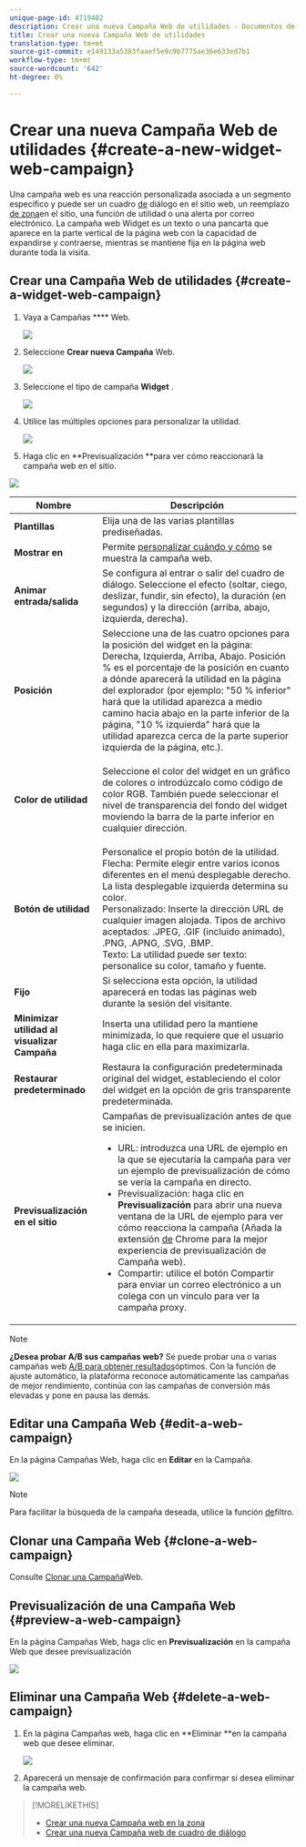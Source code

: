 ```yaml
---
unique-page-id: 4719402
description: Crear una nueva Campaña Web de utilidades - Documentos de marketing - Documentación del producto
title: Crear una nueva Campaña Web de utilidades
translation-type: tm+mt
source-git-commit: e149133a5383faaef5e9c9b7775ae36e633ed7b1
workflow-type: tm+mt
source-wordcount: '642'
ht-degree: 0%

---
```



# Crear una nueva Campaña Web de utilidades {#create-a-new-widget-web-campaign}

Una campaña web es una reacción personalizada asociada a un segmento específico y puede ser un cuadro [de](create-a-new-dialog-web-campaign.md) diálogo en el sitio web, un reemplazo [de zona](create-a-new-in-zone-web-campaign.md)en el sitio, una función de utilidad o una alerta por correo electrónico. La campaña web Widget es un texto o una pancarta que aparece en la parte vertical de la página web con la capacidad de expandirse y contraerse, mientras se mantiene fija en la página web durante toda la visita.

## Crear una Campaña Web de utilidades {#create-a-widget-web-campaign}

1. Vaya a Campañas **** Web.

   ![](assets/image2016-8-18-15-3a57-3a46.png)

1. Seleccione **Crear nueva Campaña** Web.

   ![](assets/create-new-web-campaign-hand-1.png)

1. Seleccione el tipo de campaña **Widget** .

   ![](assets/3.png)

1. Utilice las múltiples opciones para personalizar la utilidad.

   ![](assets/4.png)

1. Haga clic en **Previsualización **para ver cómo reaccionará la campaña web en el sitio.

![](assets/preview.png)

<table> 
 <thead> 
  <tr> 
   <th colspan="1" rowspan="1">Nombre</th> 
   <th colspan="1" rowspan="1">Descripción</th> 
  </tr> 
 </thead> 
 <tbody> 
  <tr> 
   <td colspan="1"><strong>Plantillas</strong></td> 
   <td colspan="1">Elija una de las varias plantillas prediseñadas.</td> 
  </tr> 
  <tr> 
   <td colspan="1"><strong>Mostrar en</strong></td> 
   <td colspan="1">Permite <a href="http://docs.marketo.com/display/DOCS/Set+How+Your+Web+Campaign+Displays" rel="nofollow">personalizar cuándo y cómo</a> se muestra la campaña web.</td> 
  </tr> 
  <tr> 
   <td colspan="1"><strong>Animar entrada/salida</strong></td> 
   <td colspan="1">Se configura al entrar o salir del cuadro de diálogo. Seleccione el efecto (soltar, ciego, deslizar, fundir, sin efecto), la duración (en segundos) y la dirección (arriba, abajo, izquierda, derecha).</td> 
  </tr> 
  <tr> 
   <td colspan="1"><strong>Posición</strong></td> 
   <td colspan="1">Seleccione una de las cuatro opciones para la posición del widget en la página: Derecha, Izquierda, Arriba, Abajo. Posición % es el porcentaje de la posición en cuanto a dónde aparecerá la utilidad en la página del explorador (por ejemplo: "50 % inferior" hará que la utilidad aparezca a medio camino hacia abajo en la parte inferior de la página, "10 % izquierda" hará que la utilidad aparezca cerca de la parte superior izquierda de la página, etc.).<br></td> 
  </tr> 
  <tr> 
   <td colspan="1" rowspan="1"><strong>Color de utilidad</strong></td> 
   <td colspan="1" rowspan="1"><p>Seleccione el color del widget en un gráfico de colores o introdúzcalo como código de color RGB. También puede seleccionar el nivel de transparencia del fondo del widget moviendo la barra de la parte inferior en cualquier dirección.</p></td> 
  </tr> 
  <tr> 
   <td colspan="1" rowspan="1"><p><strong>Botón de utilidad</strong><br></p></td> 
   <td colspan="1" rowspan="1">Personalice el propio botón de la utilidad.<br>Flecha: Permite elegir entre varios iconos diferentes en el menú desplegable derecho. La lista desplegable izquierda determina su color.<br>Personalizado: Inserte la dirección URL de cualquier imagen alojada. Tipos de archivo aceptados: .JPEG, .GIF (incluido animado), .PNG, .APNG, .SVG, .BMP.<br>Texto: La utilidad puede ser texto: personalice su color, tamaño y fuente.</td> 
  </tr> 
  <tr> 
   <td colspan="1"><strong>Fijo</strong></td> 
   <td colspan="1">Si selecciona esta opción, la utilidad aparecerá en todas las páginas web durante la sesión del visitante.</td> 
  </tr> 
  <tr> 
   <td colspan="1"><strong>Minimizar utilidad al visualizar Campaña</strong></td> 
   <td colspan="1">Inserta una utilidad pero la mantiene minimizada, lo que requiere que el usuario haga clic en ella para maximizarla.</td> 
  </tr> 
  <tr> 
   <td colspan="1"><strong>Restaurar predeterminado </strong></td> 
   <td colspan="1">Restaura la configuración predeterminada original del widget, estableciendo el color del widget en la opción de gris transparente predeterminada.</td> 
  </tr> 
  <tr> 
   <td colspan="1"><strong>Previsualización en el sitio </strong></td> 
   <td colspan="1">Campañas de previsualización antes de que se inicien.<br> 
    <ul> 
     <li>URL: introduzca una URL de ejemplo en la que se ejecutaría la campaña para ver un ejemplo de previsualización de cómo se vería la campaña en directo.</li> 
     <li>Previsualización: haga clic en <strong>Previsualización </strong>para abrir una nueva ventana de la URL de ejemplo para ver cómo reacciona la campaña (Añada la extensión <a href="https://chrome.google.com/extensions/detail/ldiddonjplchallbngbccbfdfeldohkj?hl=en" rel="nofollow">de</a> Chrome para la mejor experiencia de previsualización de Campaña web). </li> 
     <li>Compartir: utilice el botón Compartir para enviar un correo electrónico a un colega con un vínculo para ver la campaña proxy.</li> 
    </ul></td> 
  </tr> 
 </tbody> 
</table>

>[!NOTE]
>
>**¿Desea probar A/B sus campañas web?** Se puede probar una o varias campañas web [A/B para obtener resultados](ab-test-your-web-campaign.md)óptimos. Con la función de ajuste automático, la plataforma reconoce automáticamente las campañas de mejor rendimiento, continúa con las campañas de conversión más elevadas y pone en pausa las demás.

## Editar una Campaña Web {#edit-a-web-campaign}

En la página Campañas Web, haga clic en **Editar** en la Campaña.

![](assets/image2016-11-4-13-3a2-3a20.png)

>[!NOTE]
>
>Para facilitar la búsqueda de la campaña deseada, utilice la función [de](filter-web-campaigns.md)filtro.

## Clonar una Campaña Web {#clone-a-web-campaign}

Consulte [Clonar una Campaña](clone-a-web-campaign.md)Web.

## Previsualización de una Campaña Web {#preview-a-web-campaign}

En la página Campañas Web, haga clic en **Previsualización** en la campaña Web que desee previsualización

![](assets/widget-campaign-preview-hand.png)

## Eliminar una Campaña Web {#delete-a-web-campaign}

1. En la página Campañas web, haga clic en **Eliminar **en la campaña web que desee eliminar.

   ![](assets/widget-campaign-delete-hand.png)

1. Aparecerá un mensaje de confirmación para confirmar si desea eliminar la campaña web.

>[!MORELIKETHIS]
>
>* [Crear una nueva Campaña web en la zona](create-a-new-in-zone-web-campaign.md)
>* [Crear una nueva Campaña web de cuadro de diálogo](create-a-new-dialog-web-campaign.md)

